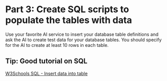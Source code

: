 # Part 3: Create SQL scripts to populate the tables with data

Use your favorite AI service to insert your database table definitions and ask the AI to create test data
for your database tables. You should specify for the AI to create at least 10 rows in each table.

## Tip: Good tutorial on SQL

 [W3Schools SQL - Insert data into table](https://www.w3schools.com/sql/sql_insert.asp)
